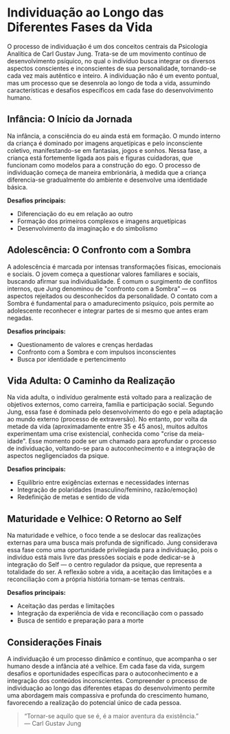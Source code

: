
# Individuação ao Longo das Diferentes Fases da Vida

O processo de individuação é um dos conceitos centrais da Psicologia Analítica de Carl Gustav Jung. Trata-se de um movimento contínuo de desenvolvimento psíquico, no qual o indivíduo busca integrar os diversos aspectos conscientes e inconscientes de sua personalidade, tornando-se cada vez mais autêntico e inteiro. A individuação não é um evento pontual, mas um processo que se desenrola ao longo de toda a vida, assumindo características e desafios específicos em cada fase do desenvolvimento humano.

## Infância: O Início da Jornada

Na infância, a consciência do eu ainda está em formação. O mundo interno da criança é dominado por imagens arquetípicas e pelo inconsciente coletivo, manifestando-se em fantasias, jogos e sonhos. Nessa fase, a criança está fortemente ligada aos pais e figuras cuidadoras, que funcionam como modelos para a construção do ego. O processo de individuação começa de maneira embrionária, à medida que a criança diferencia-se gradualmente do ambiente e desenvolve uma identidade básica.

**Desafios principais:**
- Diferenciação do eu em relação ao outro
- Formação dos primeiros complexos e imagens arquetípicas
- Desenvolvimento da imaginação e do simbolismo

## Adolescência: O Confronto com a Sombra

A adolescência é marcada por intensas transformações físicas, emocionais e sociais. O jovem começa a questionar valores familiares e sociais, buscando afirmar sua individualidade. É comum o surgimento de conflitos internos, que Jung denominou de "confronto com a Sombra" — os aspectos rejeitados ou desconhecidos da personalidade. O contato com a Sombra é fundamental para o amadurecimento psíquico, pois permite ao adolescente reconhecer e integrar partes de si mesmo que antes eram negadas.

**Desafios principais:**
- Questionamento de valores e crenças herdadas
- Confronto com a Sombra e com impulsos inconscientes
- Busca por identidade e pertencimento

## Vida Adulta: O Caminho da Realização

Na vida adulta, o indivíduo geralmente está voltado para a realização de objetivos externos, como carreira, família e participação social. Segundo Jung, essa fase é dominada pelo desenvolvimento do ego e pela adaptação ao mundo externo (processo de extraversão). No entanto, por volta da metade da vida (aproximadamente entre 35 e 45 anos), muitos adultos experimentam uma crise existencial, conhecida como "crise da meia-idade". Esse momento pode ser um chamado para aprofundar o processo de individuação, voltando-se para o autoconhecimento e a integração de aspectos negligenciados da psique.

**Desafios principais:**
- Equilíbrio entre exigências externas e necessidades internas
- Integração de polaridades (masculino/feminino, razão/emoção)
- Redefinição de metas e sentido de vida

## Maturidade e Velhice: O Retorno ao Self

Na maturidade e velhice, o foco tende a se deslocar das realizações externas para uma busca mais profunda de significado. Jung considerava essa fase como uma oportunidade privilegiada para a individuação, pois o indivíduo está mais livre das pressões sociais e pode dedicar-se à integração do Self — o centro regulador da psique, que representa a totalidade do ser. A reflexão sobre a vida, a aceitação das limitações e a reconciliação com a própria história tornam-se temas centrais.

**Desafios principais:**
- Aceitação das perdas e limitações
- Integração da experiência de vida e reconciliação com o passado
- Busca de sentido e preparação para a morte

## Considerações Finais

A individuação é um processo dinâmico e contínuo, que acompanha o ser humano desde a infância até a velhice. Em cada fase da vida, surgem desafios e oportunidades específicas para o autoconhecimento e a integração dos conteúdos inconscientes. Compreender o processo de individuação ao longo das diferentes etapas do desenvolvimento permite uma abordagem mais compassiva e profunda do crescimento humano, favorecendo a realização do potencial único de cada pessoa.

> “Tornar-se aquilo que se é, é a maior aventura da existência.”  
> — Carl Gustav Jung
```
